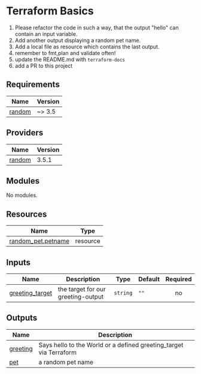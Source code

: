 # Terraform Basics

1. Please refactor the code in such a way, that the output "hello"
can contain an input variable.
2. Add another output displaying a random pet name.
3. Add a local file as resource which contains the last output.
4. remember to fmt,plan and validate often!
5. update the README.md with `terraform-docs`
6. add a PR to this project

## Requirements

| Name | Version |
|------|---------|
| <a name="requirement_random"></a> [random](#requirement\_random) | ~> 3.5 |

## Providers

| Name | Version |
|------|---------|
| <a name="provider_random"></a> [random](#provider\_random) | 3.5.1 |

## Modules

No modules.

## Resources

| Name | Type |
|------|------|
| [random_pet.petname](https://registry.terraform.io/providers/hashicorp/random/latest/docs/resources/pet) | resource |

## Inputs

| Name | Description | Type | Default | Required |
|------|-------------|------|---------|:--------:|
| <a name="input_greeting_target"></a> [greeting\_target](#input\_greeting\_target) | the target for our greeting-output | `string` | `""` | no |

## Outputs

| Name | Description |
|------|-------------|
| <a name="output_greeting"></a> [greeting](#output\_greeting) | Says hello to the World or a defined greeting\_target via Terraform |
| <a name="output_pet"></a> [pet](#output\_pet) | a random pet name |
